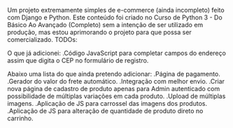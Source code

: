 Um projeto extremamente simples de e-commerce (ainda incompleto) feito com Django e Python.
Este conteúdo foi criado no Curso de Python 3 - Do Básico Ao Avançado (Completo) sem a intenção de ser utilizado em produção, mas estou aprimorando o projeto para que possa ser comercializado.
TODOs:

O que já adicionei:
  .Código JavaScript para completar campos do endereço assim que digita o CEP no formulário de registro.

Abaixo uma lista do que ainda pretendo adicionar:
 .Página de pagamento.
 .Gerador do valor do frete automático.
 .Integração com melhor envio.
 .Criar nova página de cadastro de produto apenas para Admin autenticado com possibilidade de múltiplas variações em cada produto.
 .Upload de múltiplas imagens.
 .Aplicação de JS para carrossel das imagens dos produtos.
 .Aplicação de JS para alteração de quantidade de produto direto no carrinho.
